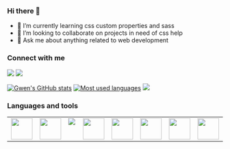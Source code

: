 ### Hi there 👋

- 🌱 I’m currently learning css custom properties and sass
- 👯 I’m looking to collaborate on projects in need of css help
- 💬 Ask me about anything related to web development

### Connect with me

[![](https://img.shields.io/badge/linkedin-%230077B5.svg?style=for-the-badge&logo=linkedin)](https://www.linkedin.com/in/gmagnenat/)
[![](https://img.shields.io/badge/Twitter-1DA1F2?style=for-the-badge&logo=twitter&logoColor=white)](https://twitter.com/magnenatg)

[![Gwen's GitHub stats](https://github-readme-stats.vercel.app/api?username=gmagnenat&show_icons=true&theme=tokyonight)](https://github.com/anuraghazra/github-readme-stats)
[![Most used languages](https://github-readme-stats.vercel.app/api/top-langs?username=gmagnenat&layout=compact&theme=tokyonight)](https://github.com/anuraghazra/github-readme-stats)
[![](https://github-readme-streak-stats.herokuapp.com/?user=gmagnenat&theme=tokyonight)](https://github.com/anuraghazra/github-readme-stats)

### Languages and tools

<table width="320px">
    <tbody>
        <tr valign="top">
            <td width="80px" align="center">
                <img height=50 src="https://cdn.jsdelivr.net/gh/devicons/devicon/icons/html5/html5-original.svg" />
            </td>
            <td width="80px" align="center">
                <img height=50 src="https://cdn.jsdelivr.net/gh/devicons/devicon/icons/css3/css3-original.svg" />
            </td>
            <td width="80px" align="center">
                <img src="https://cdn.jsdelivr.net/gh/devicons/devicon/icons/tailwindcss/tailwindcss-plain.svg" />
            </td>
            <td width="80px" align="center">
                <img height=50 src="https://cdn.jsdelivr.net/gh/devicons/devicon/icons/javascript/javascript-original.svg" />
            </td>
            <td width="80px" align="center">
                <img height=50 src="https://cdn.jsdelivr.net/gh/devicons/devicon/icons/react/react-original.svg" />
            </td>
            <td width="80px" align="center">
                <img height=50 src="https://cdn.jsdelivr.net/gh/devicons/devicon/icons/github/github-original.svg" />
            </td>
            <td width="80px" align="center">
                <img height=50 src="https://cdn.jsdelivr.net/gh/devicons/devicon/icons/php/php-original.svg" />
            </td>
            <td width="80px" align="center">
                <img height=50 src="https://cdn.jsdelivr.net/gh/devicons/devicon/icons/wordpress/wordpress-original.svg" />
            </td>
        </tr>
    </tbody>
</table>

